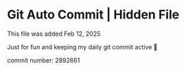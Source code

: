 # Git Auto Commit | Hidden File

This file was added Feb 12, 2025

Just for fun and keeping my daily git commit active 🤪

commit number: 2892661
